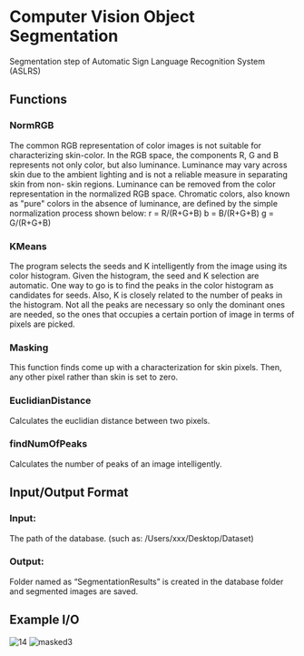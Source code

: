 # Computer Vision Object Segmentation
Segmentation step of Automatic Sign Language Recognition System (ASLRS)

## Functions
### NormRGB
The common RGB representation of color images is not suitable for characterizing skin-color. In the RGB space, the components R, G and B represents not only color, but also luminance. Luminance may vary across skin due to the ambient lighting and is not a reliable measure in separating skin from non- skin regions. Luminance can be removed from the color representation in the normalized RGB space. Chromatic colors, also known as "pure" colors in the absence of luminance, are defined by the simple normalization process shown below:
r = R/(R+G+B)
b = B/(R+G+B)
g = G/(R+G+B)

### KMeans
The program selects the seeds and K intelligently from the image using its color histogram. Given the histogram, the seed and K selection are automatic. One way to go is to find the peaks in the color histogram as candidates for seeds. Also, K is closely related to the number of peaks in the histogram. Not all the peaks are necessary so only the dominant ones are needed, so the ones that occupies a certain portion of image in terms of pixels are picked.

### Masking
This function finds come up with a characterization for skin pixels. Then, any other pixel rather than skin is set to zero.

### EuclidianDistance
Calculates the euclidian distance between two pixels.

### findNumOfPeaks
Calculates the number of peaks of an image intelligently.

## Input/Output Format
### Input:
The path of the database. (such as: /Users/xxx/Desktop/Dataset)

### Output:
Folder named as “SegmentationResults” is created in the database folder and segmented images are saved.

## Example I/O
![14](https://user-images.githubusercontent.com/51919213/117545047-d1cf3780-b02c-11eb-983a-8d18fc576f47.png)
![masked3](https://user-images.githubusercontent.com/51919213/117545061-e3184400-b02c-11eb-8a1e-4af93fe338cd.png)


